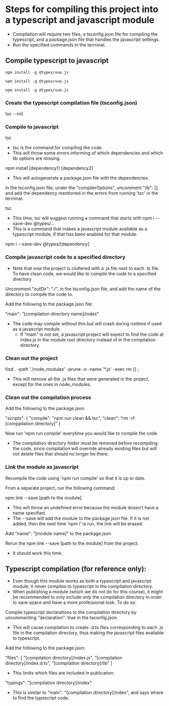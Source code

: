 # Steps for compiling this project into a typescript and javascript module
- Compilation will require two files, a tsconfig.json file for compiling the typescript, and a package.json file that handles the javascript settings.
- Run the specified commands in the terminal.


## Compile typescript to javascript
```shell
npm install -g @types/vue.js
```
```
npm install -g @types/vue.js
```
```console
npm install -g @types/vue.js
```

### Create the typescript compilation file (tsconfig.json)

tsc --init

### Compile to javascript

tsc

- tsc is the command for compiling the code.
- This will throw some errors informing of which dependencies and which lib options are missing.

npm install [dependency1] [dependency2]
- This will autogenerate a package.json file with the dependencies.

In the tsconfig.json file, under the "compilerOptions", uncomment "lib": [], and add the dependency mentioned in the errors from running 'tsc' in the terminal.

tsc

- This time, tsc will suggest running a command that starts with npm i --save-dev @types/...
- This is a command that makes a javascript module available as a typescript module, if that has been enabled for that module.

npm i --save-dev @types/[dependency]

### Compile javascript code to a specified directory
- Note that now the project is cluttered with a .js file next to each .ts file. To have clean code, we would like to compile the code to a specified directory

Uncomment  "outDir": "./", in the tsconfig.json file, and add the name of the directory to compile the code to.

Add the following to the package.json file:

"main": "[compilation directory name]/index"
- The code may compile without this but will crash during runtime if used as a javascript module. 
    - If "main" is not set, a javascript project will expect to find the code at index.js in the module root directory instead of in the compilation directory.

### Clean out the project
find . -path './node_modules' -prune -o -name '*.js' -exec rm {} \;
- This will remove all the .js files that were generated in the project, except for the ones in node_modules.

### Clean out the compilation process
Add the following to the package.json:

"scripts": {
    "compile": "npm run clean && tsc",
    "clean": "rm -rf [comppilation directory]"
  }

Now run 'npm run compile' everytime you would like to compile the code
- The compilation directory folder must be removed before recompiling the code, since compilation will override already existing files but will not delete files that should no longer be there.


### Link the module as javascript
Recompile the code using 'npm run compile' so that it is up to date.

From a separate project, run the following command:

npm link --save [path to the module]
- This will throw an undefined error because the module doesn't have a name specified.
- The --save will add the module to the package.json file. If it is not added, then the next time 'npm i' is run, the link will be erased.

Add "name": "[module name]" to the package.json

Rerun the npm link --save [path to the module] from the project.
- It should work this time. 


## Typescript compilation (for reference only):
- Even though this module works as both a typescript and javascript module, it never compiles to typescript in the compilation directory.
- When publishing a module (which we do not do for this course), it might be recommended to only include only the compilation directory in order to save space and have a more professional look. To do so:

Compile typescript declarations to the compilation directory by uncommenting "declaration": true in the tsconfig.json. 
- This will cause compilation to create .d.ts files corresponding to each .js file in the compilation directory, thus making the javascript files available to typescript.

Add the following to the package.json:

"files": [
    "[compilation directory]/index.js",
    "[compilation directory]/index.d.ts",
    "[compilation directory]/lib"
  ]
- This limits which files are included in publication.

"typings": "[compilation directory]/index"
- This is similar to "main": "[compilation directory]/index", and says where to find the typescript code.

